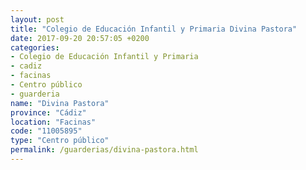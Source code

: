 ```yaml
---
layout: post
title: "Colegio de Educación Infantil y Primaria Divina Pastora"
date: 2017-09-20 20:57:05 +0200
categories:
- Colegio de Educación Infantil y Primaria
- cadiz
- facinas
- Centro público
- guarderia
name: "Divina Pastora"
province: "Cádiz"
location: "Facinas"
code: "11005895"
type: "Centro público"
permalink: /guarderias/divina-pastora.html
---
```

